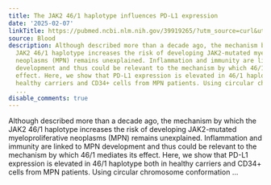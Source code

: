 ```yaml
---
title: The JAK2 46/1 haplotype influences PD-L1 expression
date: '2025-02-07'
linkTitle: https://pubmed.ncbi.nlm.nih.gov/39919265/?utm_source=curl&utm_medium=rss&utm_campaign=journals&utm_content=7603509&fc=None&ff=20250208170414&v=2.18.0.post9+e462414
source: Blood
description: Although described more than a decade ago, the mechanism by which the
  JAK2 46/1 haplotype increases the risk of developing JAK2-mutated myeloproliferative
  neoplasms (MPN) remains unexplained. Inflammation and immunity are linked to MPN
  development and thus could be relevant to the mechanism by which 46/1 mediates its
  effect. Here, we show that PD-L1 expression is elevated in 46/1 haplotype both in
  healthy carriers and CD34+ cells from MPN patients. Using circular chromosome conformation
  ...
disable_comments: true
---
```

Although described more than a decade ago, the mechanism by which the JAK2 46/1 haplotype increases the risk of developing JAK2-mutated myeloproliferative neoplasms (MPN) remains unexplained. Inflammation and immunity are linked to MPN development and thus could be relevant to the mechanism by which 46/1 mediates its effect. Here, we show that PD-L1 expression is elevated in 46/1 haplotype both in healthy carriers and CD34+ cells from MPN patients. Using circular chromosome conformation ...